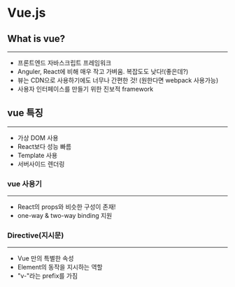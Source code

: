 # Vue.js

## What is vue?
-----------------------
- 프론트엔드 자바스크립트 프레임워크
- Anguler, React에 비해 매우 작고 가벼움. 복잡도도 낮다!(좋은데?)
- 뷰는 CDN으로 사용하기에도 너무나 간편한 것! (원한다면 webpack 사용가능)
- 사용자 인터페이스를 만들기 위한 진보적 framework

## vue 특징
--------------------
- 가상 DOM 사용
- React보다 성능 빠름
- Template 사용
- 서버사이드 렌더링 

### vue 사용기
----------------------
- React의 props와 비슷한 구성이 존재! 
- one-way & two-way binding 지원 

### Directive(지시문)
-----------------------
- Vue 만의 특별한 속성
- Element의 동작을 지시하는 역할 
- "v-"라는 prefix를 가짐 
